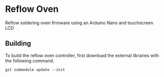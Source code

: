 # Reflow Oven
Reflow soldering oven firmware using an Arduino Nano and touchscreen LCD

## Building
To build the reflow oven controller, first download the external libraries with the following command.
```
git submodule update --init
```
